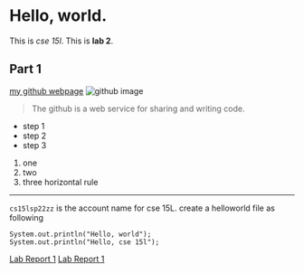 # Hello, world.
This is *cse 15l*.
This is **lab 2**.
## Part 1
[my github webpage](https://fjiang316.github.io/cse15l-lab-reports/)
![github image](https://i.pinimg.com/originals/b1/3f/2d/b13f2ddf6fa570284a9b9e50cbebed5c.png)
> The github is a web service for sharing and writing code.
* step 1
* step 2 
* step 3 
1. one
2. two
3. three
horizontal rule
---
`cs15lsp22zz` is the account name for cse 15L.
create a helloworld file as following
```
System.out.println("Hello, world");
System.out.println("Hello, cse 15l");
```
[Lab Report 1](lab-report-1-week-2.html)
[Lab Report 1](https://fjiang316.github.io/cse15l-lab-reports/lab-report-1-week-2.html)